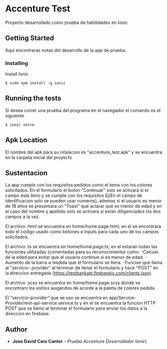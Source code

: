 # Accenture Test

Proyecto desarrollado como prueba de habilidades en Ionic

## Getting Started

Aqui encontraras notas del desarrollo de la app de prueba.


### Installing

Install Ionic

```
$ sudo npm install -g ionic

```


## Running the tests

Si desea correr una prueba del programa en el navegador el comando es el siguiente

```
$ ionic serve

```

## Apk Location

El nombre del apk para su intalacion es "accenture_test.apk" y se encuentra en la carpeta inicial del proyecto


## Sustentacion

La app cumple con los requisitos pedidos como el tema con los colores solicitados. En el formulario el boton "Continuar" solo se activara si el campo esta lleno y se cumple con los requisitos Ej(En el campo de identificacion solo se pueden usar numeros), ademas si el usuario es menor de 18 años se presentara un "Toast" que aclarar que es menor de edad y en el caso del nombre y apellido solo se activara si estan diligenciados los dos campos a la vez.

El archivo .html se encuentra en home/home.page.html; en el se encontrara todo el codigo usado como botones e inputs para cada uno de los campos solicitados.

El archivo .ts se encuentra en home/home.page.ts; en el estaran todas las funciones utilizadas (comentadas para su reconocimiento) como:
        -Calculo de la edad para evitar que el usuario continue si es menor de edad.
        -Aumento de la barra a medida que el formulario se llena.
        -Funcion que llama al "servicio- provider" al terminar de llenar el formulario y hace "POST" en la direccion entregada (https://testbankapi.firebaseio.com/clients.json).

El archivo .scss se encuentra en home/home.page.scss donde se encontrarn los estilos asigandos de acorde a la paleta de colores pedida.

El "servicio-provider" que se uso se encuentra en app/Service-Provider/rest-api-service.service.ts y en el se encuentra la funcion HTTP POST que se llamo al terminar el formulario para enviar los datos a la direccion en firebase.


## Author

* **Jose David Caro Cantor** - *Prueba Accenture Desarrollador Ionic*)



